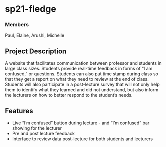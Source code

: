 # sp21-fledge

### Members ###
Paul, Elaine, Arushi, Michelle

## Project Description ##
A website that facilitates communication between professor and students in large class sizes. 
Students provide real-time feedback in forms of “I am confused,” or questions. Students can also put time stamp during class so that they get a report on what they need to review at the end of class. Students will also participate in a post-lecture survey that will not only help them to identify what they learned and did not understand, but also inform the lecturers on how to better respond to the student’s needs. 

## Features ## 
* Live “I’m confused” button during lecture - and “I’m confused” bar showing for the lecturer
* Pre and post lecture feedback
* Interface to review data post-lecture for both students and lecturers
